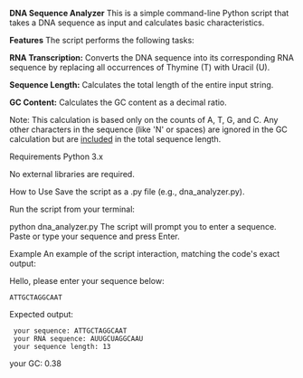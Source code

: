 **DNA Sequence Analyzer**
This is a simple command-line Python script that takes a DNA sequence as input and calculates basic characteristics.

**Features**
The script performs the following tasks:

**RNA Transcription:** Converts the DNA sequence into its corresponding RNA sequence by replacing all occurrences of Thymine (T) with Uracil (U).

**Sequence Length:** Calculates the total length of the entire input string.

**GC Content:** Calculates the GC content as a decimal ratio.

Note: This calculation is based only on the counts of A, T, G, and C. Any other characters in the sequence (like 'N' or spaces) are ignored in the GC calculation but are <ins>included</ins> in the total sequence length.

Requirements
Python 3.x

No external libraries are required.

How to Use
Save the script as a .py file (e.g., dna_analyzer.py).

Run the script from your terminal:

python dna_analyzer.py
The script will prompt you to enter a sequence. Paste or type your sequence and press Enter.

Example
An example of the script interaction, matching the code's exact output:

Hello, please enter your sequence below: 
```
ATTGCTAGGCAAT
```
Expected output:
```
 your sequence: ATTGCTAGGCAAT
 your RNA sequence: AUUGCUAGGCAAU
 your sequence length: 13
```
 your GC: 0.38

